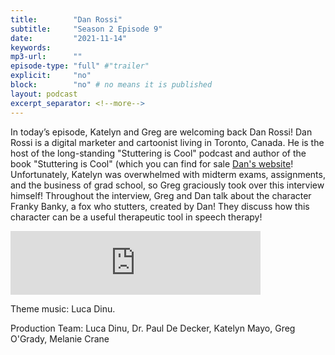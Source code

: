 ```yaml
---
title:        "Dan Rossi"
subtitle:     "Season 2 Episode 9"
date:         "2021-11-14"
keywords:
mp3-url:      ""
episode-type: "full" #"trailer"
explicit:     "no"
block:        "no" # no means it is published
layout: podcast
excerpt_separator: <!--more-->
---
```

In today’s episode, Katelyn and Greg are welcoming back Dan Rossi! Dan Rossi is a digital marketer and cartoonist living in Toronto, Canada. He is the host of the long-standing "Stuttering is Cool" podcast and author of the book "Stuttering is Cool" (which you can find for sale [Dan's website](http://stutteringiscool.com/)! Unfortunately, Katelyn was overwhelmed with midterm exams, assignments, and the business of grad school, so Greg graciously took over this interview himself! Throughout the interview, Greg and Dan talk about the character Franky Banky, a fox who stutters, created by Dan! They discuss how this character can be a useful therapeutic tool in speech therapy!

<iframe src="https://anchor.fm/katelyn-mayo/embed/episodes/Interview-with-Dan-Rossi-e1a90ma" height="102px" width="400px" frameborder="0" scrolling="no"></iframe>

<!--more-->
Theme music: Luca Dinu.
<!--more-->
Production Team: Luca Dinu, Dr. Paul De Decker, Katelyn Mayo, Greg O'Grady, Melanie Crane
